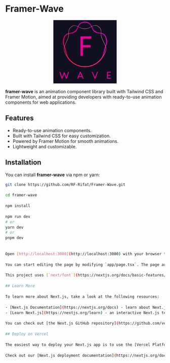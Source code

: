 # Framer-Wave

<p align="center">
  <img src="https://github.com/RF-Rifat/Framer-Wave/blob/main/public/Logo-2.gif?raw=true" alt="Framer-Wave Logo" width="200" height="200">
</p>

**framer-wave** is an animation component library built with Tailwind CSS and Framer Motion, aimed at providing developers with ready-to-use animation components for web applications.

## Features

- Ready-to-use animation components.
- Built with Tailwind CSS for easy customization.
- Powered by Framer Motion for smooth animations.
- Lightweight and customizable.

## Installation

You can install **framer-wave** via npm or yarn:

```bash
git clone https://github.com/RF-Rifat/Framer-Wave.git

cd framer-wave

npm install

npm run dev
# or
yarn dev
# or
pnpm dev


Open [http://localhost:3000](http://localhost:3000) with your browser to see the result.

You can start editing the page by modifying `app/page.tsx`. The page auto-updates as you edit the file.

This project uses [`next/font`](https://nextjs.org/docs/basic-features/font-optimization) to automatically optimize and load Inter, a custom Google Font.

## Learn More

To learn more about Next.js, take a look at the following resources:

- [Next.js Documentation](https://nextjs.org/docs) - learn about Next.js features and API.
- [Learn Next.js](https://nextjs.org/learn) - an interactive Next.js tutorial.

You can check out [the Next.js GitHub repository](https://github.com/vercel/next.js/) - your feedback and contributions are welcome!

## Deploy on Vercel

The easiest way to deploy your Next.js app is to use the [Vercel Platform](https://vercel.com/new?utm_medium=default-template&filter=next.js&utm_source=create-next-app&utm_campaign=create-next-app-readme) from the creators of Next.js.

Check out our [Next.js deployment documentation](https://nextjs.org/docs/deployment) for more details.
```

